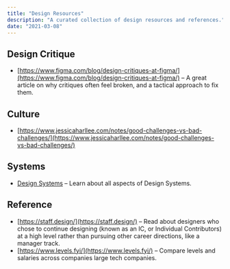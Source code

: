 ```yaml
---
title: "Design Resources"
description: "A curated collection of design resources and references."
date: "2021-03-08"
---
```


## Design Critique

- [https://www.figma.com/blog/design-critiques-at-figma/](https://www.figma.com/blog/design-critiques-at-figma/) – A great article on why critiques often feel broken, and a tactical approach to fix them.

## Culture

- [https://www.jessicaharllee.com/notes/good-challenges-vs-bad-challenges/](https://www.jessicaharllee.com/notes/good-challenges-vs-bad-challenges/)

## Systems

- [Design Systems](https://www.designsystems.com/) – Learn about all aspects of Design Systems.

## Reference

- [https://staff.design/](https://staff.design/) – Read about designers who chose to continue designing (known as an IC, or Individual Contributors) at a high level rather than pursuing other career directions, like a manager track.
- [https://www.levels.fyi/](https://www.levels.fyi/) – Compare levels and salaries across companies large tech companies.